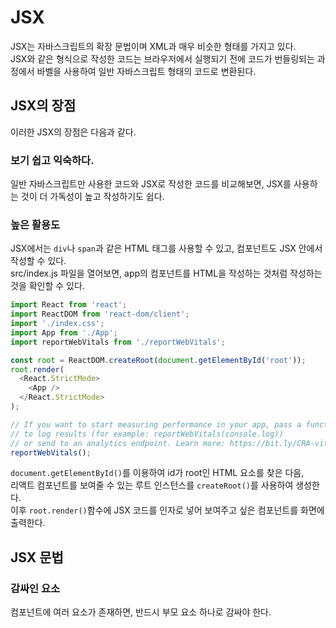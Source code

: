 # JSX
JSX는 자바스크립트의 확장 문법이며 XML과 매우 비슷한 형태를 가지고 있다.  
JSX와 같은 형식으로 작성한 코드는 브라우저에서 실행되기 전에 코드가 번들링되는 과정에서 바벨을 사용하여 일반 자바스크립트 형태의 코드로 변환된다.  

## JSX의 장점
이러한 JSX의 장점은 다음과 같다.

### 보기 쉽고 익숙하다.
일반 자바스크립트만 사용한 코드와 JSX로 작성한 코드를 비교해보면, JSX를 사용하는 것이 더 가독성이 높고 작성하기도 쉽다.

### 높은 활용도
JSX에서는 `div`나 `span`과 같은 HTML 태그를 사용할 수 있고, 컴포넌트도 JSX 안에서 작성할 수 있다.   
src/index.js 파일을 열어보면, app의 컴포넌트를 HTML을 작성하는 것처럼 작성하는 것을 확인할 수 있다.
```javascript
import React from 'react';
import ReactDOM from 'react-dom/client';
import './index.css';
import App from './App';
import reportWebVitals from './reportWebVitals';

const root = ReactDOM.createRoot(document.getElementById('root'));
root.render(
  <React.StrictMode>
    <App />
  </React.StrictMode>
);

// If you want to start measuring performance in your app, pass a function
// to log results (for example: reportWebVitals(console.log))
// or send to an analytics endpoint. Learn more: https://bit.ly/CRA-vitals
reportWebVitals();
```
`document.getElementById()`를 이용하여 id가 root인 HTML 요소를 찾은 다음,  
리액트 컴포넌트를 보여줄 수 있는 루트 인스턴스를 `createRoot()`를 사용하여 생성한다.  
이후 `root.render()`함수에 JSX 코드를 인자로 넣어 보여주고 싶은 컴포넌트를 화면에 출력한다.  

## JSX 문법
### 감싸인 요소
컴포넌트에 여러 요소가 존재하면, 반드시 부모 요소 하나로 감싸야 한다.